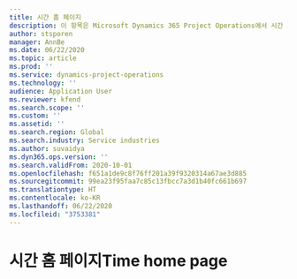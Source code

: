 ```yaml
---
title: 시간 홈 페이지
description: 이 항목은 Microsoft Dynamics 365 Project Operations에서 시간 기능에 대한 정보를 제공합니다.
author: stsporen
manager: AnnBe
ms.date: 06/22/2020
ms.topic: article
ms.prod: ''
ms.service: dynamics-project-operations
ms.technology: ''
audience: Application User
ms.reviewer: kfend
ms.search.scope: ''
ms.custom: ''
ms.assetid: ''
ms.search.region: Global
ms.search.industry: Service industries
ms.author: suvaidya
ms.dyn365.ops.version: ''
ms.search.validFrom: 2020-10-01
ms.openlocfilehash: f651a1de9c8f76ff201a39f9320314a67ae3d885
ms.sourcegitcommit: 99ea23f95faa7c85c13fbcc7a3d1b40fc661b697
ms.translationtype: HT
ms.contentlocale: ko-KR
ms.lasthandoff: 06/22/2020
ms.locfileid: "3753381"
---
```

# <a name="time-home-page"></a><span data-ttu-id="69e82-103">시간 홈 페이지</span><span class="sxs-lookup"><span data-stu-id="69e82-103">Time home page</span></span>
